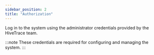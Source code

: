 ```yaml
---
sidebar_position: 2
title: "Authorization"
---
```


Log in to the system using the administrator credentials provided by the HiveTrace team.

:::note
These credentials are required for configuring and managing the system.
::: 